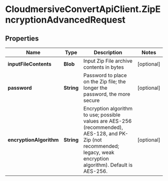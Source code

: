 # CloudmersiveConvertApiClient.ZipEncryptionAdvancedRequest

## Properties
Name | Type | Description | Notes
------------ | ------------- | ------------- | -------------
**inputFileContents** | **Blob** | Input Zip File archive contents in bytes | [optional] 
**password** | **String** | Password to place on the Zip file; the longer the password, the more secure | [optional] 
**encryptionAlgorithm** | **String** | Encryption algorithm to use; possible values are AES-256 (recommended), AES-128, and PK-Zip (not recommended; legacy, weak encryption algorithm).  Default is AES-256. | [optional] 


